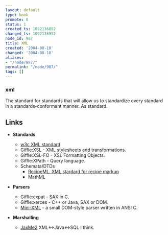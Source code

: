 ```yaml
---
layout: default
type: book
promote: 0
status: 1
created_ts: 1092136892
changed_ts: 1092136952
node_id: 987
title: XML
created: '2004-08-10'
changed: '2004-08-10'
aliases:
- "/node/987/"
permalink: "/node/987/"
tags: []
---
```

### xml
The standard for standards that will allow us to standardize every standard in a standards-conformant manner.  As standard.
<!--break-->

## Links
* __Standards__
    * [w3c XML standard](http://w3c.org/XML/)
    * Giffle:XSL - XML stylesheets and transformations.
    * Giffle:XSL-FO - XSL Formatting Objects.
    * Giffle:XPath - Query language.
    * Schemata/DTDs
        * [RecipeML, XML stardard for recipe markup](http://www.formatdata.com/recipeml)
        * MathML

* __Parsers__
    * Giffle:expat - SAX in C.
    * Giffle:xerces - C++ or Java, SAX or DOM.
    * [Mini-XML](http://www.easysw.com/~mike/mxml/) - a small DOM-style parser written in ANSI C.
* __Marshalling__
    * [JaxMe2](http://jaxme.sourceforge.net/JaxMe2/docs/index.html) XML<->Java<->SQL I think.

